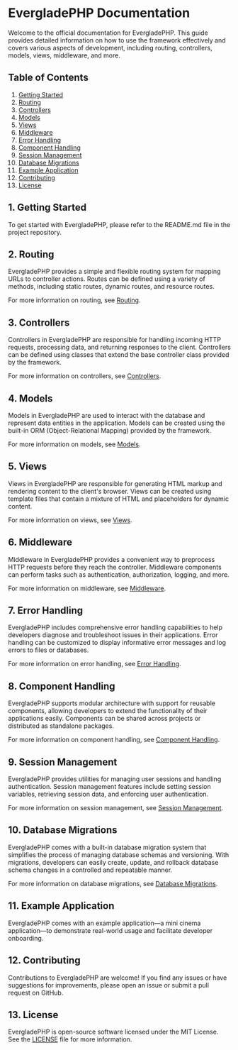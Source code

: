 # EvergladePHP Documentation

Welcome to the official documentation for EvergladePHP. This guide provides detailed information on how to use the framework effectively and covers various aspects of development, including routing, controllers, models, views, middleware, and more.

## Table of Contents

1. [Getting Started](#1-getting-started)
2. [Routing](#2-routing)
3. [Controllers](#3-controllers)
4. [Models](#4-models)
5. [Views](#5-views)
6. [Middleware](#6-middleware)
7. [Error Handling](#7-error-handling)
8. [Component Handling](#8-component-handling)
9. [Session Management](#9-session-management)
10. [Database Migrations](#10-database-migrations)
11. [Example Application](#11-example-application)
12. [Contributing](#12-contributing)
13. [License](#13-license)

## 1. Getting Started

To get started with EvergladePHP, please refer to the README.md file in the project repository.

## 2. Routing

EvergladePHP provides a simple and flexible routing system for mapping URLs to controller actions. Routes can be defined using a variety of methods, including static routes, dynamic routes, and resource routes.

For more information on routing, see [Routing](#routing).

## 3. Controllers

Controllers in EvergladePHP are responsible for handling incoming HTTP requests, processing data, and returning responses to the client. Controllers can be defined using classes that extend the base controller class provided by the framework.

For more information on controllers, see [Controllers](#controllers).

## 4. Models

Models in EvergladePHP are used to interact with the database and represent data entities in the application. Models can be created using the built-in ORM (Object-Relational Mapping) provided by the framework.

For more information on models, see [Models](#models).

## 5. Views

Views in EvergladePHP are responsible for generating HTML markup and rendering content to the client's browser. Views can be created using template files that contain a mixture of HTML and placeholders for dynamic content.

For more information on views, see [Views](#views).

## 6. Middleware

Middleware in EvergladePHP provides a convenient way to preprocess HTTP requests before they reach the controller. Middleware components can perform tasks such as authentication, authorization, logging, and more.

For more information on middleware, see [Middleware](#middleware).

## 7. Error Handling

EvergladePHP includes comprehensive error handling capabilities to help developers diagnose and troubleshoot issues in their applications. Error handling can be customized to display informative error messages and log errors to files or databases.

For more information on error handling, see [Error Handling](#error-handling).

## 8. Component Handling

EvergladePHP supports modular architecture with support for reusable components, allowing developers to extend the functionality of their applications easily. Components can be shared across projects or distributed as standalone packages.

For more information on component handling, see [Component Handling](#component-handling).

## 9. Session Management

EvergladePHP provides utilities for managing user sessions and handling authentication. Session management features include setting session variables, retrieving session data, and enforcing user authentication.

For more information on session management, see [Session Management](#session-management).

## 10. Database Migrations

EvergladePHP comes with a built-in database migration system that simplifies the process of managing database schemas and versioning. With migrations, developers can easily create, update, and rollback database schema changes in a controlled and repeatable manner.

For more information on database migrations, see [Database Migrations](#database-migrations).

## 11. Example Application

EvergladePHP comes with an example application—a mini cinema application—to demonstrate real-world usage and facilitate developer onboarding.

## 12. Contributing

Contributions to EvergladePHP are welcome! If you find any issues or have suggestions for improvements, please open an issue or submit a pull request on GitHub.

## 13. License

EvergladePHP is open-source software licensed under the MIT License. See the [LICENSE](LICENSE) file for more information.